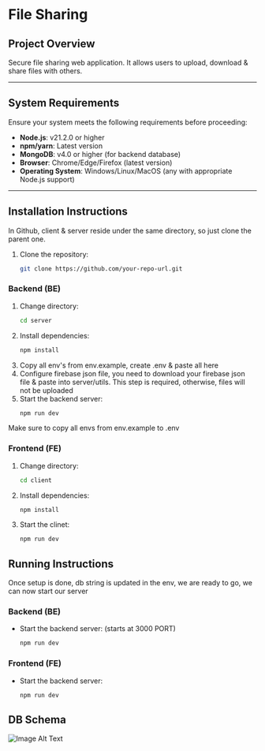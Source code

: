 # File Sharing

## Project Overview
Secure file sharing web application. It allows users to upload, download & share files with others.

---

## System Requirements
Ensure your system meets the following requirements before proceeding:

- **Node.js**: v21.2.0 or higher
- **npm/yarn**: Latest version
- **MongoDB**: v4.0 or higher (for backend database)
- **Browser**: Chrome/Edge/Firefox (latest version)
- **Operating System**: Windows/Linux/MacOS (any with appropriate Node.js support)

---

## Installation Instructions
In Github, client & server reside under the same directory, so just clone the parent one.
1. Clone the repository:
   ```bash
   git clone https://github.com/your-repo-url.git

### Backend (BE)

1. Change directory:
    ```bash
    cd server
2. Install dependencies:
   ```bash
   npm install
3. Copy all env's from env.example, create .env & paste all here
4. Configure firebase json file, you need to download your firebase json file & paste into server/utils. This step is required, otherwise, files will not be uploaded
5. Start the backend server:
    ```bash
   npm run dev

Make sure to copy all envs from env.example to .env

### Frontend (FE)

1. Change directory:
    ```bash
    cd client
2. Install dependencies:
   ```bash
   npm install
3. Start the clinet:
    ```bash
   npm run dev

## Running Instructions
Once setup is done, db string is updated in the env, we are ready to go, we can now start our server
### Backend (BE)
-  Start the backend server: (starts at 3000 PORT)
    ```bash
   npm run dev

### Frontend (FE)
-  Start the backend server:
    ```bash
   npm run dev

## DB Schema
![Image Alt Text](./abnormal_security_db.drawio.png)
